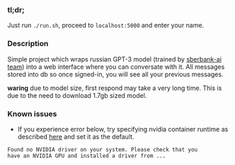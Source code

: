 ### tl;dr;

Just run `./run.sh`, proceed to `localhost:5000` and enter your name.

### Description

Simple project which wraps russian GPT-3 model (trained by [sberbank-ai team](https://github.com/sberbank-ai/ru-gpts)) 
into a web interface where you can conversate with it. All messages stored into db so once signed-in, you will see all your previous messages.

**waring** due to model size, first respond may take a very long time. This is due to the need to download 1.7gb sized model.

### Known issues

* If you experience error below, try specifying nvidia container runtime as described [here](https://github.com/docker/compose/issues/6691#issuecomment-515741713) and set it as the default.

```
Found no NVIDIA driver on your system. Please check that you
have an NVIDIA GPU and installed a driver from ...
```
